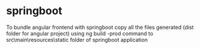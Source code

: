 # springboot



To bundle angular frontend with springboot  copy all the files generated (dist folder for angular project) using ng build -prod command 
to src\main\resources\static folder of springboot application 
